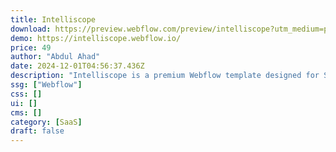 ```yaml
---
title: Intelliscope
download: https://preview.webflow.com/preview/intelliscope?utm_medium=preview_link&utm_source=designer&utm_content=intelliscope&preview=96208e780c98e645b18960ea01f2fed5&workflow=preview
demo: https://intelliscope.webflow.io/
price: 49
author: "Abdul Ahad"
date: 2024-12-01T04:56:37.436Z
description: "Intelliscope is a premium Webflow template designed for SaaS businesses. With a modern, responsive design and advanced data visualization features, it's perfect for showcasing services, insights, and integrations."
ssg: ["Webflow"]
css: []
ui: []
cms: []
category: [SaaS]
draft: false
---
```


